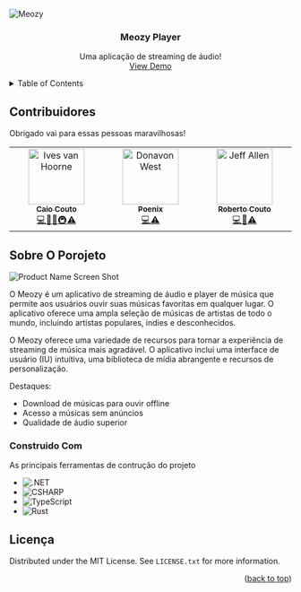 ![Meozy](https://meozy.github.io/.github/profile/assets/meozy.png)
<a name="readme-top"></a>

<!-- PROJECT LOGO -->
<div align="center">
  <h3 align="center">Meozy Player</h3>
  <p align="center">
    Uma aplicação de streaming de áudio!
    <br />
    <a href="">View Demo</a>
  </p>
</div>

<!-- TABLE OF CONTENTS -->
<details>
  <summary>Table of Contents</summary>
  <ol>
    <li><a href="#contribuidores">Contribuidores</a></li>
    <li>
      <a href="#sobre-o-porojeto">Sobre O Projeto</a>
      <ul>
        <li><a href="#construido-com">Construido Com</a></li>
      </ul>
    </li>
    <li><a href="#licença">Licença</a></li>
  </ol>
</details>

<!-- CONTRIBUITORS -->
## Contribuidores

Obrigado vai para essas pessoas maravilhosas!

<!-- ALL-CONTRIBUTORS-LIST:START - Do not remove or modify this section -->
<!-- prettier-ignore-start -->
<!-- markdownlint-disable -->
<table>
  <tbody>
    <tr>
      <td align="center" valign="top" width="14.28%"><a href="https://github.com/caio-couto.com"><img src="https://avatars.githubusercontent.com/u/114254513?v=4" width="100px;" alt="Ives van Hoorne"/><br /><sub><b>Caio Couto</b></sub></a><br /><a href="https://github.com/codesandbox/codesandbox-client/commits?author=CompuIves" title="Code">💻</a><a href="#design-CompuIves" title="Design">🎨</a><a href="https://github.com/codesandbox/codesandbox-client/commits?author=CompuIves" title="Documentation">📖</a><a href="#infra-CompuIves" title="Infrastructure (Hosting, Build-Tools, etc)">🚇</a><a href="https://github.com/codesandbox/codesandbox-client/commits?author=CompuIves" title="Tests">⚠️</a></td>
      <td align="center" valign="top" width="14.28%"><a href="https://github.com/poenix888.com"><img src="https://avatars.githubusercontent.com/u/117371333?v=4" width="100px;" alt="Donavon West"/><br /><sub><b>Poenix</b></sub></a><br/><a href="https://github.com/codesandbox/codesandbox-client/commits?author=donavon" title="Code">💻</a><a href="https://github.com/codesandbox/codesandbox-client/commits?author=CompuIves" title="Tests">⚠️</a></td>
      <td align="center" valign="top" width="14.28%"><a href="http://www.jeffallen.io/"><img src="https://avatars.githubusercontent.com/u/113365188?v=4" width="100px;" alt="Jeff Allen"/><br /><sub><b>Roberto Couto</b></sub></a><br /><a href="https://github.com/codesandbox/codesandbox-client/commits?author=vueu" title="Code">💻</a><a href="#design-CompuIves" title="Design">🎨</a><a href="https://github.com/codesandbox/codesandbox-client/commits?author=CompuIves" title="Tests">⚠️</a></td>
    </tr>
  </tbody>
</table>

<!-- markdownlint-restore -->
<!-- prettier-ignore-end -->

<!-- ALL-CONTRIBUTORS-LIST:END -->

<!-- ABOUT THE PROJECT -->
## Sobre O Porojeto

![Product Name Screen Shot](https://meozy.github.io/.github/profile/assets/screenshot.png)

O Meozy é um aplicativo de streaming de áudio e player de música que permite aos usuários ouvir suas músicas favoritas em qualquer lugar. O aplicativo oferece uma ampla seleção de músicas de artistas de todo o mundo, incluindo artistas populares, indies e desconhecidos.

O Meozy oferece uma variedade de recursos para tornar a experiência de streaming de música mais agradável. O aplicativo inclui uma interface de usuário (IU) intuitiva, uma biblioteca de mídia abrangente e recursos de personalização.

Destaques:

* Download de músicas para ouvir offline
* Acesso a músicas sem anúncios
* Qualidade de áudio superior

### Construido Com

As principais ferramentas de contrução do projeto

* ![.NET](https://img.shields.io/badge/.NET-5C2D91?style=for-the-badge&logo=.net&logoColor=white)
* ![CSHARP](https://img.shields.io/badge/C%23-239120?style=for-the-badge&logo=c-sharp&logoColor=white)
* ![TypeScript](https://img.shields.io/badge/TypeScript-007ACC?style=for-the-badge&logo=typescript&logoColor=white)
* ![Rust](https://img.shields.io/badge/Rust-000000?style=for-the-badge&logo=rust&logoColor=white)

<!-- LICENSE -->
## Licença

Distributed under the MIT License. See `LICENSE.txt` for more information.

<p align="right">(<a href="#readme-top">back to top</a>)</p>